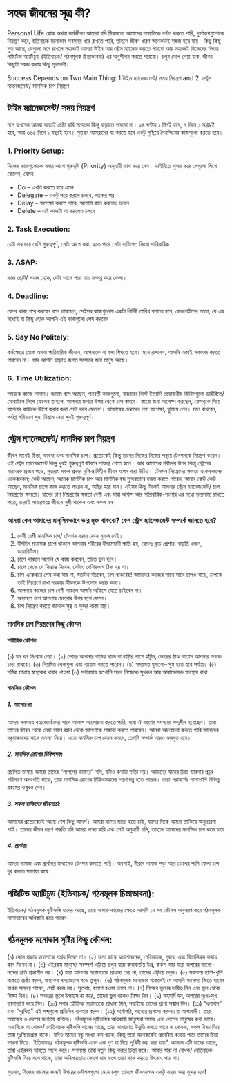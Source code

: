 # সহজ জীবনের সূত্র কী?
Personal Life হোক অথবা কর্মজীবন আমারা যদি ঠিকমতো আমাদের সময়টাকে বণ্টন করতে পারি, দুর্ভাবনাগুলোকে নিয়ন্ত্রণ করে, ইতিবাচক মনোভাব সবসময় ধরে রাখতে পারি, তাহলে জীবন ধারণ অনেকটাই সহজ হয়ে যায়। কিছু কিছু সুত্র আছে, যেগুলো মনে রাখলে সহজেই আমরা টাইম আর স্ট্রেস ম্যানেজ করতে পারবো আর সহজেই নিজেদের ভিতর পজিটিভ অ্যাটিচুড (ইতিবাচক/ গঠনমূলক চিন্তাভাবনা) এর অনুশীলন করতে পারবো। চলুন দেখে নেয়া যাক, জীবন কিছুটা সহজ করার কিছু সূত্রাবলী।

Success Depends on Two Main Thing:
1.টাইম ম্যানেজমেন্ট/ সময় নিয়ন্ত্রণ  and  2. স্ট্রেস ম্যানেজমেন্ট/ মানসিক চাপ নিয়ন্ত্রণ

## টাইম ম্যানেজমেন্ট/ সময় নিয়ন্ত্রণ

মনে রাখবেন আমরা যতোই চেষ্টা করি সময়কে কিন্তু বাড়াতে পারবো না। ২৪ ঘন্টায় ১ দিনই হবে, ৭ দিনে ১ সপ্তাহই হবে, আর ৩৬৫ দিনে ১ বছরই হবে। সুতরাং আমরাদের যা করতে হবে একটু গুছিয়ে দৈনন্দিনের কাজগুলো করতে হবে।
### 1. Priority Setup:
নিজের কাজগুলোকে সবার আগে গুরুত্বটা (Priority) অনুযায়ী ভাগ করে নেন। ডাইরিতে সুন্দর করে সেগুলো লিখে ফেলেন, যেমন
* Do – এখনি করতে হবে এমন
* Delegate – একটু পরে করলে চলবে, লাঞ্চের পর
* Delay – অপেক্ষা করতে পারে, আগামি কাল করলেও চলবে
* Delete – এই কাজটা না করলেও চলবে
### 2. Task Execution:
যেটা সবচেয়ে বেশি গুরুত্বপূর্ণ, সেটা আগে করা, হতে পারে সেটা ব্যক্তিগত কিংবা পারিবারিক
### 3. ASAP:
কাজ ছোট/ সহজ হোক, যেটা আগে পারা যায় সম্পন্ন করে ফেলা।
### 4. Deadline:
যেসব কাজ পরে করবেন বলে ভাবছেন, সেইসব কাজগুলোয় একটা নির্দিষ্ট তারিখ বসাতে হবে, ডেডলাইনের মতো, যে এর মধ্যেই যা কিছু হোক আপনি এই কাজগুলো শেষ করবেন।
### 5. Say No Politely:
কর্মক্ষেত্রে হোক অথবা পারিবারিক জীবনে, আপনাকে না বলা শিখতে হবে। মনে রাখবেন, আপনি একাই সবকাজ করতে পারবেন না। আর আপনি ছাড়াও জগত সংসারে অন্য মানুষ আছে।
### 6. Time Utilization:
সময়কে কাজে লাগান। জ্যামে বসে আছেন, পরবর্তী কাজগুলো, বাজারের লিস্ট ইত্যাদি প্রয়োজনীয় জিনিসগুলো ডাইরিতে/ মোবাইলে লিখে ফেলেন তাহলে, আপনার মাথার উপর থেকে চাপ কমবে। কারো জন্য অপেক্ষা করছেন, ফেসবুকে গিয়ে আপনার কাউকে উইশ করার কথা সেটা করে ফেলেন। ডাক্তারের চেম্বারের লম্বা অপেক্ষা, ঘুমিয়ে নেন। মনে রাখবেন, পর্যাপ্ত পরিমাণে ঘুম, বিশ্রাম নেয়া খুবই গুরুত্বপূর্ণ।

## স্ট্রেস ম্যানেজমেন্ট/ মানসিক চাপ নিয়ন্ত্রণ
জীবন মানেই চিন্তা, ভাবনা এবং মানসিক চাপ। প্রত্যেকেই কিন্তু তাদের নিজের নিজের পন্থায় টেনশনকে নিয়ন্ত্রণ করেন। এই স্ট্রেস ম্যানেজমেন্ট কিন্তু খুবই গুরুত্বপূর্ণ জীবনে সাফল্য পেতে হলে। আর আমাদের শরীরের উপর কিন্তু স্ট্রেসের মারাত্মক প্রভাব পড়ে, সুতরাং সকল প্রকার দুশ্চিন্তাবিহীন জীবন যাপন করা উচিত। টেনশন নিয়ন্ত্রণের ক্ষমতা একেকজনের একেকরকম; কেউ আছেন, অনেক মানসিক চাপ আর মানসিক দ্বন্ধ সুন্দরভাবে হজম করতে পারেন, আবার কেউ কেউ আছেন, মানসিক চাপে কাজ করতে পারেন না, অস্থির হয়ে যান।  এইসব কিছু মিলেই আপনার স্ট্রেস ম্যানেজমেন্ট/ চাপ নিয়ন্ত্রণের ক্ষমতা।  যাদের চাপ নিয়ন্ত্রণের ক্ষমতা বেশী এবং যারা অফিস আর পারিবারিক-সংসার এর মধ্যে ভারসাম্য রাখতে পারে, তারাই সাধারণতঃ জীবনে সুখী থাকেন এবং সফল হন।
### আমরা কেন আমাদের মানুসিকভাবে ভার মুক্ত থাকবো? কেন স্ট্রেস ম্যানেজমেন্ট সম্পর্কে জানতে হবে?
1. বেশী বেশী মানসিক চাপ/ টেনশন করার কোন সুফল নেই।
2. দীর্ঘদিন মানসিক চাপে থাকলে আপনার শরীরের দীর্ঘমেয়াদী ক্ষতি হয়, যেমনঃ ব্লাড প্রেশার,  বাড়তি ওজন,  ডায়াবিটিস।
3. চাপে থাকলে আপনি যে কাজ করবেন, তাতে ভুল হবে।
4. চাপে থেকে যে সিদ্ধান্ত নিবেন, সেটাও বেশিরভাগ ঠিক হয় না।
5. চাপ একেবারে শেষ করা যায় না, যতদিন বাঁচবেন, চাপ থাকবেই! আমাদের কাজের সাথে সাথে চাপও বাড়ে, চাপকে তাই নিয়ন্ত্রণে রাখা দরকার জীবনকে উপভোগ করার জন্য।
6. আপনার কাজের চাপ বেশী থাকলে আপনি অফিসে যেতে চাইবেন না।
7. অব্যাহত চাপ আপনার চেহারার উপর ছাপ ফেলে।
8. চাপ নিয়ন্ত্রণ করতে জানলে সুস্থ ও সুন্দর থাকা যায়।
### মানসিক চাপ নিয়ন্ত্রণের কিছু কৌশল
#### শারীরিক কৌশল
(১) ঘন ঘন নিঃশ্বাস নেয়া।
(২) ভোরে আপনার বাড়ির ছাদে বা বাড়ির পাশে হাঁটুন, ভোরের ঠাণ্ডা বাতাস আপনার মনকে চাঙা রাখবে।
(৩) নিয়মিত খেলাধুলা এবং ব্যায়াম করতে পারেন।
(৪) সময়মত ঘুমানো– ঘুম হতে হবে পর্যাপ্ত।
(৫) সঠিক মাত্রায় স্বাস্থ্যকর খাবার খাওয়া
(৬) সর্বাবস্থায় যতখানি সম্ভব নিজেকে সুখকর আর আরামদায়ক অবস্থায় রাখা
#### মানসিক কৌশল
##### 1. আলোচনা:
আমরা সবসময় বয়ঃজ্যোষ্ঠদের সাথে আলাপ আলোচনা করতে পারি, যারা ঐ ধরণের সমস্যার সম্মুখীন হয়েছেন। তারা তাদের জীবন থেকে নেয়া বাস্তব জ্ঞান থেকে আপনাকে সাহায্য করতে পারবেন। আমরা আলোচনা করতে পারি আমাদের বন্ধুবান্ধবদের সাথে সমস্যা নিয়ে। এতে মানসিক চাপ যেমন কমবে, তেমনি সম্পর্ক আরও মজবুত হবে।
##### 2. মানসিক রোগের চিকিৎসক:
প্রচলিত ভাষায় আমরা তাদের “পাগলের ডাক্তার” বলি, যদিও কথাটা সত্যি নয়। আমাদের যাদের চিন্তা ভাবনায় প্রচুর পরিমাণে অসংগতি থাকে, তারা মানসিক রোগের চিকিৎসকদের শরণাপন্ন হতে পারেন। তারা পরামর্শের পাশাপাশি বিভিন্ন রকমের ওষুধও দেন।
##### 3. সফল ব্যক্তিদের জীবনচর্চা:
আমাদের প্রত্যেকেরই আছে বেশ কিছু আদর্শ। আমরা যাদের মতো হতে চাই, যাদের দিকে আমরা তাকিয়ে অনুপ্রেরণা পাই। তাদের জীবন ধারণ পদ্ধতি যদি আমরা লক্ষ্য করি এবং সেই অনুযায়ী চলি, তাহলে আমাদের মানসিক চাপ কমে যাবে
##### 4. প্রার্থনা:
আমরা নামাজ এবং প্রার্থনার মাধ্যমেও টেনশন কমাতে পারি। অবশ্যই, নীরবে নামাজ পড়া আর চোখের পানি ফেলা চাপ দূর করতে সাহায্য করে।

## পজিটিভ অ্যাটিচুড (ইতিবাচক/ গঠনমূলক চিন্তাভাবনা):
ইতিবাচক/ গঠনমূলক দৃষ্টিভঙ্গি যাদের আছে, তারা সাধারণকাজের ক্ষেত্রে আপনি যে সব কৌশল অনুসরণ করে গঠনমূলক মনোভাবের অধিকারি হতে পারেন-

## গঠনমূলক মনোভাব সৃষ্টির কিছু কৌশল:
(১) কোন প্রকার হতাশাকে প্রশ্রয় দিবেন না।
(২) অন্য কারো হতাশাজনক, নেতিবাচক, গুজব, এবং বিভ্রান্তিকর কথায় কান দিবেন না।
(৩) এইরকম মানুষের সংস্পর্শ এড়িয়ে চলুন যারা কথাবার্তায় উগ্র, কর্কশ  আর যারা অপরের ভালো-মন্দের প্রতি শ্রদ্ধাশীল নয়।
(৪) যারা আপনার মতামতকে প্রাধান্য দেয় না, তাদের এড়িয়ে চলুন।
(৫) সবসময় হাশি-খুশি থাকতে চেষ্ঠা করুন, স্বাস্থ্যকর খাদ্যাভ্যাস গড়ে তুলুন।
(৬) গঠনমূলক মনোভাব থাকলেই যে আপনি সবসময় জিতে যাবেন  অথবা সাফল্য পাবেন, সেই রকম নয়। সুতরাং, হতাশ হওয়া চলবে না।
(৭) নিজের ভুলের দায়িত্ব নিন এবং ভুল থেকে শিক্ষা নিন।
(৮) অপরের ভুলে উপহাস না করে, তাদের ভুল থকেও শিক্ষা নিন।
(৯) সহমর্মি হন, অপরের দুঃখ-সুখ ভাগাভাগি করে নিন।
(১০) সবার যৌক্তিক মতামতকে প্রাধান্য দিন, সবাইকে তাদের প্রাপ্য সন্মান দিন।
(১১) “ধন্যবাদ” এবং “দুঃখিত” এই শব্দগুলো প্রতিদিন ব্যবহার করুন।
(১২) সর্বোপরি, অন্যের প্রশংসা করুন।ত আশাবাদী।  তারা সমাজের ও দেশের জনপ্রিয় ব্যক্তিত্ব। গঠনমূলক দৃষ্টিভঙ্গির অধিকারী মানুষেরা সমাজ এবং দেশের মানুষের কথা ভাবে।  অন্যদিকে না বোধক/ নেতিবাচক দৃষ্টিভঙ্গি যাদের আছে, তারা সাধারণত উন্নতি করতে পারে না কেননা, সকল বিষয় নিয়ে তারা দুঃশ্চিন্তাগ্রস্ত থাকে। যদিও তাদের বন্ধু সংখ্যা কম থাকে, কিন্তু তারা অনেককেই প্রভাবিত করতে পারে তাদের চিন্তা-ভাবনা দিয়ে।  ইতিবাচক/ গঠনমূলক দৃষ্টিভঙ্গি এমন এক গুণ যা দিয়ে পৃথিবী জয় করা যায়”, আসলে এটি যাদের আছে, তারা এইরকম ভাবতে পছন্দ করে। সবসময় তারা নতুন কিছু করার চিন্তা করে। আবার যারা না বোধক/ নেতিবাচক  দৃষ্টিভঙ্গি নিয়ে বসে থাকে, তারা অনিশ্চয়তায় ভোগে যার ফলে তারা কাজ করতে উৎসাহ পায় না।

সুতরাং, নিজের ভালোর জন্যই উপরের কৌশলগুলো মেনে চলুন তাহলে জীবনযাপন একটু সহজ আর সুন্দর হবে!
